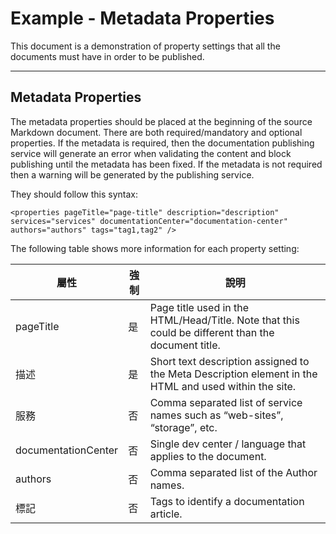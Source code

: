 <properties pageTitle="Documentation Example - Metadata Properties" description="This is an example document" services="" documentationCenter="" authors="" tags="tag1,tag2" />

# Example - Metadata Properties #

This document is a demonstration of property settings that all the documents must have in order to be published.  

---
## Metadata Properties ##

The metadata properties should be placed at the beginning of the source Markdown document. There are both required/mandatory and optional properties. If the metadata is required, then the documentation publishing service will generate an error when validating the content and block publishing until the metadata has been fixed.  If the metadata is not required then a warning will be generated by the publishing service.


They should follow this syntax:

`<properties pageTitle="page-title" description="description" services="services" documentationCenter="documentation-center"  authors="authors" tags="tag1,tag2" />`

The following table shows more information for each property setting:

|  屬性      |    強制    | 說明 |
|--------|--------|--------|
| pageTitle       | 是       | Page title used in the HTML/Head/Title.  Note that this could be different than the document title. |
| 描述       | 是       | Short text description assigned to the Meta Description element in the HTML and used within the site.  |
| 服務       | 否       | Comma separated list of service names such as “web-sites”, “storage”, etc. |
| documentationCenter       | 否       | Single dev center / language that applies to the document.  |
| authors       | 否       | Comma separated list of the Author names.   |
| 標記       | 否       | Tags to identify a documentation article. |
